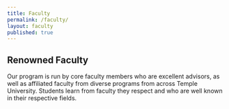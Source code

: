 ```yaml
---
title: Faculty
permalink: /faculty/
layout: faculty
published: true
---
```


## Renowned Faculty

Our program is run by core faculty members who are excellent advisors, as well as affiliated faculty from diverse programs from across Temple University. Students learn from faculty they respect and who are well known in their respective fields.
